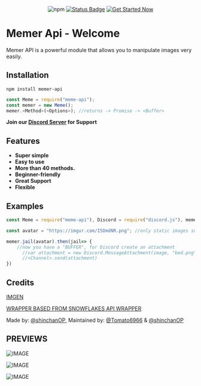 <div align="center">
  <p>
    <img alt="npm" src="https://img.shields.io/npm/dt/memer-api">
  <a href="https://maintained.cc"><img src="https://maintained.cc/SDBagel/Maintained/1?" alt="Status Badge"></a>
  <a href="https://maintained.cc"><img src="https://maintained.cc/SDBagel/Maintained/2?" alt="Get Started Now"></a>
  </p>
</div>

# Memer Api - Welcome

Memer API is a powerful module that allows you to manipulate images very easily.

## **Installation** 
```
npm install memer-api
```
```js
const Meme = require("meme-api");
const memer = new Meme();
memer.<Method>(<Options>); //returns -> Promise -> <Buffer>
```

**Join our [Discord Server](https://discord.gg/pe3V7uT) for Support**


## **Features**

* **Super simple**
* **Easy to use** 
* **More than 40 methods.**
* **Beginner-friendly** 
* **Great Support**
* **Flexible**


## Examples

```js
const Meme = require("meme-api"), Discord = require("discord.js"), memer = new Meme();

const avatar = "https://imgur.com/I5DmdNR.png"; //only static images supported / works! no gifs / videos

memer.jail(avatar).then(jail=> {
    //now you have a "BUFFER", for Discord create an attachment
      //var attachment = new Discord.MessageAttachment(image, "bed.png");
      //<Channel>.send(attachment)
})
```

## Credits
[IMGEN](https://github.com/DankMemer/imgen)

[WRAPPER BASED FROM SNOWFLAKES API WRAPPER](https://github.com/DevSnowflake/dankmemer.js#readme)

Made by: [@shinchanOP](https://github.com/shinchanOP), 
Maintained by: [@Tomato6966](https://github.com/Tomato6966) & [@shinchanOP](https://github.com/shinchanOP)

## PREVIEWS

![IMAGE](https://cdn.discordapp.com/attachments/813806041543344218/830053370122862652/example-meme-api.png)

![IMAGE](https://cdn.discordapp.com/attachments/813806041543344218/830053341252943872/facts-1.png)

![IMAGE](https://cdn.discordapp.com/attachments/813806041543344218/830053386946609162/facts-2.png)


